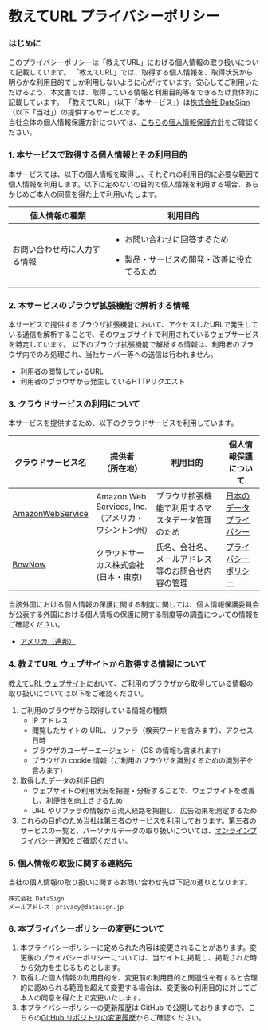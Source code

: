 # 教えてURL プライバシーポリシー

### はじめに

このプライバシーポリシーは「教えてURL」における個人情報の取り扱いについて記載しています。
「教えてURL」では、取得する個人情報を、取得状況から明らかな利用目的でしか利用しないように心がけています。安心してご利用いただけるよう、本文書では、取得している情報と利用目的等をできるだけ具体的に記載しています。
「教えてURL」（以下「本サービス」）は[株式会社 DataSign](https://datasign.jp)（以下「当社」）の提供するサービスです。<br>
当社全体の個人情報保護方針については、[こちらの個人情報保護方針](https://datasign.jp/pii_policy/)をご確認ください。

### 1. 本サービスで取得する個人情報とその利用目的

本サービスでは、以下の個人情報を取得し、それぞれの利用目的に必要な範囲で個人情報を利用します。以下に定めないの目的で個人情報を利用する場合、あらかじめご本人の同意を得た上で利用いたします。

| 個人情報の種類 | 利用目的 |
----|----
| お問い合わせ時に入力する情報 | <ul><li>お問い合わせに回答するため</li></ul><ul><li>製品・サービスの開発・改善に役立てるため</li></ul> |

### 2. 本サービスのブラウザ拡張機能で解析する情報

本サービスで提供するブラウザ拡張機能において、アクセスしたURLで発生している通信を解析することで、そのウェブサイトで利用されているウェブサービスを特定しています。
以下のブラウザ拡張機能で解析する情報は、利用者のブラウザ内でのみ処理され、当社サーバー等への送信は行われません。

- 利用者の閲覧しているURL
- 利用者のブラウザから発生しているHTTPリクエスト

### 3. クラウドサービスの利用について

本サービスを提供するため、以下のクラウドサービスを利用しています。

| クラウドサービス名 | 提供者<br>（所在地） | 利用目的 | 個人情報保護について |
|---- | ---- | ---- | ---- |
|  [AmazonWebService](https://aws.amazon.com/)  | Amazon Web Services, Inc.<br>（アメリカ・ワシントン州） | ブラウザ拡張機能で利用するマスタデータ管理のため | [日本のデータプライバシー](https://aws.amazon.com/jp/compliance/japan-data-privacy/) |
| [BowNow](https://bow-now.jp/)| クラウドサーカス株式会社<br>(日本・東京) | 氏名、会社名、メールアドレス等のお問合せ内容の管理 |[プライバシーポリシー](https://cloudcircus.jp/bownow_privacy/)|

当該外国における個人情報の保護に関する制度に関しては、個人情報保護委員会が公表する外国における個人情報の保護に関する制度等の調査についての情報をご確認ください。
* [アメリカ（連邦）](https://www.ppc.go.jp/files/pdf/USA_report.pdf)

### 4. 教えてURL ウェブサイトから取得する情報について

[教えてURL ウェブサイト](https://oshiete-url.jp/)において、ご利用のブラウザから取得している情報の取り扱いについては以下をご確認ください。

1. ご利用のブラウザから取得している情報の種類
   - IP アドレス
   - 閲覧したサイトの URL、リファラ（検索ワードを含みます）、アクセス日時
   - ブラウザのユーザーエージェント（OS の情報も含まれます）
   - ブラウザの cookie 情報（ご利用のブラウザを識別するための識別子を含みます）
2. 取得したデータの利用目的
   - ウェブサイトの利用状況を把握・分析することで、ウェブサイトを改善し、利便性を向上させるため
   - URL やリファラの情報から流入経路を把握し、広告効果を測定するため
3. これらの目的のため当社は第三者のサービスを利用しております。第三者のサービスの一覧と、パーソナルデータの取り扱いについては、[オンラインプライバシー通知](https://as.datasign.co/privacy/policy/eb1bbd95-ja)をご確認ください。

### 5. 個人情報の取扱に関する連絡先

当社の個人情報の取り扱いに関するお問い合わせ先は下記の通りとなります。

    株式会社 DataSign
    メールアドレス：privacy@datasign.jp

### 6. 本プライバシーポリシーの変更について

1. 本プライバシーポリシーに定められた内容は変更されることがあります。変更後のプライバシーポリシーについては、当サイトに掲載し、掲載された時から効力を生じるものとします。
2. 取得した個人情報の利用目的を、変更前の利用目的と関連性を有すると合理的に認められる範囲を超えて変更する場合は、変更後の利用目的に対してご本人の同意を得た上で変更いたします。
3. 本プライバシーポリシーの更新履歴は GitHub で公開しておりますので、こちらの[GitHub リポジトリの変更履歴](https://github.com/datasign-inc/oshiete-url/commits/main/privacy-policy.md)からご確認ください。
